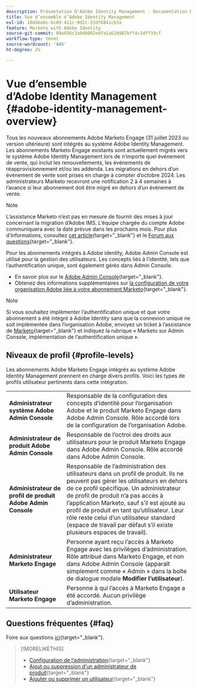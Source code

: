 ```yaml
---
description: Présentation D’Adobe Identity Management - Documentation De Marketo - Documentation Du Produit
title: Vue d’ensemble d’Adobe Identity Management
exl-id: 18ddeebc-bc89-411c-9d2c-23df6841cb3a
feature: Marketo with Adobe Identity
source-git-commit: 09a656c3a0d0002edfa1a61b987bff4c1dff33cf
workflow-type: tm+mt
source-wordcount: '445'
ht-degree: 2%

---
```


# Vue d’ensemble d’Adobe Identity Management {#adobe-identity-management-overview}

Tous les nouveaux abonnements Adobe Marketo Engage (31 juillet 2023 ou version ultérieure) sont intégrés au système Adobe Identity Management. Les abonnements Marketo Engage existants sont actuellement migrés vers le système Adobe Identity Management lors de n’importe quel événement de vente, qui inclut les renouvellements, les événements de réapprovisionnement et/ou les addenda. Les migrations en dehors d’un événement de vente sont prises en charge à compter d’octobre 2024. Les administrateurs Marketo recevront une notification 2 à 4 semaines à l’avance si leur abonnement doit être migré en dehors d’un événement de vente.

>[!NOTE]
>
>L’assistance Marketo n’est pas en mesure de fournir des mises à jour concernant la migration d’Adobe IMS. L’équipe chargée du compte Adobe communiquera avec la date prévue dans les prochains mois. Pour plus d’informations, consultez [cet article](/help/marketo/product-docs/administration/marketo-with-adobe-identity/subscription-and-user-migration/understanding-marketo-subscription-and-user-migration-to-the-adobe-admin-console.md){target="_blank"} et le [Forum aux questions](/help/marketo/product-docs/administration/marketo-with-adobe-identity/faq.md){target="_blank"}.

Pour les abonnements intégrés à Adobe identity, Adobe Admin Console est utilisé pour la gestion des utilisateurs. Les concepts liés à l’identité, tels que l’authentification unique, sont également gérés dans Admin Console.

* En savoir plus sur le [Adobe Admin Console](https://helpx.adobe.com/fr/enterprise/using/admin-console.html){target="_blank"}.
* Obtenez des informations supplémentaires sur [la configuration de votre organisation Adobe liée à votre abonnement Marketo](https://helpx.adobe.com/fr/enterprise/using/set-up-identity.html){target="_blank"}.

>[!NOTE]
>
>Si vous souhaitez implémenter l’authentification unique et que votre abonnement a été intégré à Adobe Identity sans que la connexion unique ne soit implémentée dans l’organisation Adobe, envoyez un ticket à l’assistance de [Marketo](https://nation.marketo.com/){target="_blank"} et indiquez la rubrique « Marketo sur Admin Console, implémentation de l’authentification unique ».

## Niveaux de profil {#profile-levels}

Les abonnements Adobe Marketo Engage intégrés au système Adobe Identity Management prennent en charge divers profils. Voici les types de profils utilisateur pertinents dans cette intégration.

<table>
 <tr>
  <td><strong>Administrateur système Adobe Admin Console</strong></td>
  <td>Responsable de la configuration des concepts d’identité pour l’organisation Adobe et le produit Marketo Engage dans Adobe Admin Console. Rôle accordé lors de la configuration de l’organisation Adobe.</td>
 </tr>
 <tr>
  <td><strong>Administrateur de produit Adobe Admin Console</strong></td>
  <td>Responsable de l’octroi des droits aux utilisateurs pour le produit Marketo Engage dans Adobe Admin Console. Rôle accordé dans Adobe Admin Console.</td>
 </tr>
 <tr>
  <td><strong>Administrateur de profil de produit Adobe Admin Console</strong></td>
  <td>Responsable de l’administration des utilisateurs dans un profil de produit. Ils ne peuvent pas gérer les utilisateurs en dehors de ce profil spécifique. Un administrateur de profil de produit n’a pas accès à l’application Marketo, sauf s’il est ajouté au profil de produit en tant qu’utilisateur. Leur rôle reste celui d’un utilisateur standard (espace de travail par défaut s’il existe plusieurs espaces de travail).
</td>
 </tr>
 <tr>
  <td><strong>Administrateur Marketo Engage</strong></td>
  <td>Personne ayant reçu l’accès à Marketo Engage avec les privilèges d’administration. Rôle attribué dans Marketo Engage, et non dans Adobe Admin Console (apparaît simplement comme « Admin » dans la boîte de dialogue modale <b>Modifier l’utilisateur</b>).</td>
 </tr>
 <tr>
  <td><strong>Utilisateur Marketo Engage</strong></td>
  <td>Personne à qui l’accès à Marketo Engage a été accordé. Aucun privilège d’administration.</td>
 </tr>
</table>

## Questions fréquentes {#faq}

Foire aux questions [ici](/help/marketo/product-docs/administration/marketo-with-adobe-identity/faq.md){target="_blank"}.

>[!MORELIKETHIS]
>
>* [Configuration de l’administration](/help/marketo/product-docs/administration/marketo-with-adobe-identity/admin-setup.md){target="_blank"}
>* [Ajout ou suppression d’un administrateur de produit](/help/marketo/product-docs/administration/marketo-with-adobe-identity/add-or-remove-a-product-admin.md){target="_blank"}
>* [Ajouter ou supprimer un utilisateur](/help/marketo/product-docs/administration/marketo-with-adobe-identity/add-or-remove-a-user.md){target="_blank"}
